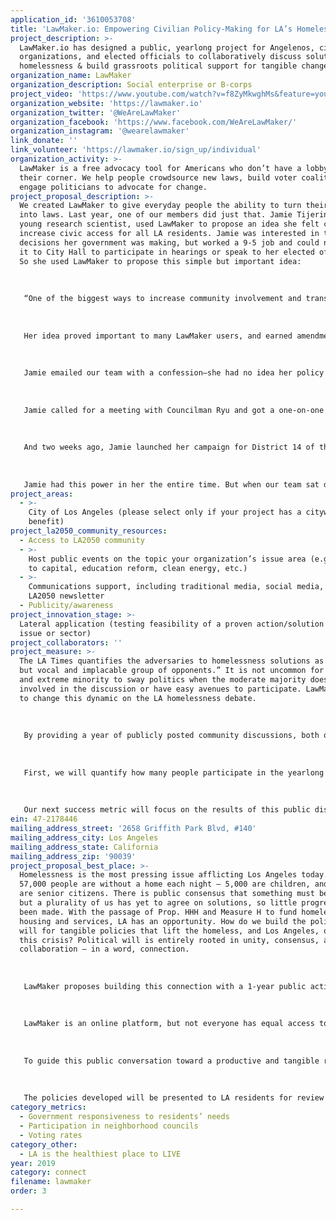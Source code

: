 ```yaml
---
application_id: '3610053708'
title: 'LawMaker.io: Empowering Civilian Policy-Making for LA’s Homelessness Crisis'
project_description: >-
  LawMaker.io has designed a public, yearlong project for Angelenos, civic
  organizations, and elected officials to collaboratively discuss solutions for
  homelessness & build grassroots political support for tangible change.
organization_name: LawMaker
organization_description: Social enterprise or B-corps
project_video: 'https://www.youtube.com/watch?v=f8ZyMkwghMs&feature=youtu.be'
organization_website: 'https://lawmaker.io'
organization_twitter: '@WeAreLawMaker'
organization_facebook: 'https://www.facebook.com/WeAreLawMaker/'
organization_instagram: '@wearelawmaker'
link_donate: ''
link_volunteer: 'https://lawmaker.io/sign_up/individual'
organization_activity: >-
  LawMaker is a free advocacy tool for Americans who don’t have a lobbyist in
  their corner. We help people crowdsource new laws, build voter coalitions, &
  engage politicians to advocate for change.
project_proposal_description: >-
  We created LawMaker to give everyday people the ability to turn their ideas
  into laws. Last year, one of our members did just that. Jamie Tijerina, a
  young research scientist, used LawMaker to propose an idea she felt could
  increase civic access for all LA residents. Jamie was interested in the
  decisions her government was making, but worked a 9-5 job and could never make
  it to City Hall to participate in hearings or speak to her elected officials.
  So she used LawMaker to propose this simple but important idea:
   
   
   
   “One of the biggest ways to increase community involvement and transparency is to hold public meetings at times when the public is available to attend. This means that meetings should be scheduled and held at various times throughout the day, including times after 5pm.’’
   
   
   
   Her idea proved important to many LawMaker users, and earned amendments and substantial support. Elected officials took notice, and on January 16, Council President Wesson and Council Member Ryu introduced Jamie’s policy as an official motion before the LA City Council (https://lawmaker.io/successes).
   
   
   
   Jamie emailed our team with a confession—she had no idea her policy could actually make it to her politicians, and she needed some guidance now that it had. We told Jamie she needed to become her own lobbyist, engage council members and civic groups, and advocate that they call for a vote.
   
   
   
   Jamie called for a meeting with Councilman Ryu and got a one-on-one sit-down. She was interviewed by the Neighborhood Council Budget Advocates and explained why she felt many Angelenos don’t or can’t participate in civic life. She advocated for her policy among neighborhood councils and civic groups, resulting in the City receiving 32 letters of support for her motion, including official community impact statements — engagement unheard of for previous “scheduling” policies like hers.
   
   
   
   And two weeks ago, Jamie launched her campaign for District 14 of the LA City Council!
   
   
   
   Jamie had this power in her the entire time. But when our team sat down with her, she told us that seeing her ideas in an official policy motion proved to her that she could make a bigger impact than she had ever previously dreamed. This is exactly the impact LawMaker strives to make.
project_areas:
  - >-
    City of Los Angeles (please select only if your project has a citywide
    benefit)
project_la2050_community_resources:
  - Access to LA2050 community
  - >-
    Host public events on the topic your organization’s issue area (e.g. access
    to capital, education reform, clean energy, etc.) 
  - >-
    Communications support, including traditional media, social media, and
    LA2050 newsletter
  - Publicity/awareness
project_innovation_stage: >-
  Lateral application (testing feasibility of a proven action/solution to a new
  issue or sector)
project_collaborators: ''
project_measure: >-
  The LA Times quantifies the adversaries to homelessness solutions as a “small
  but vocal and implacable group of opponents.” It is not uncommon for a vocal
  and extreme minority to sway politics when the moderate majority doesn’t feel
  involved in the discussion or have easy avenues to participate. LawMaker aims
  to change this dynamic on the LA homelessness debate. 
   
   
   
   By providing a year of publicly posted community discussions, both online and offline, our activation will make it easier for Angelenos to weigh in on homeless issues that impact their neighborhoods. LawMaker will measure the success of this effort with two key metrics. 
   
   
   
   First, we will quantify how many people participate in the yearlong discussion. This will include how many people attend public meetings, propose solutions in person or online, comment or propose amendments, and upvote/downvote ideas on LawMaker. Each of these people will have participated in the civic discourse on solving homelessness in LA.
   
   
   
   Our next success metric will focus on the results of this public discussion. Civic action should result in civic change. The success of this activation should measure that change by the housing and services created as a result of this process. A year after this activation, LawMaker will gauge the success of our endeavor by how many units of housing and dollars of services are proposed by elected officials to address homelessness in the LA area.
ein: 47-2178446
mailing_address_street: '2658 Griffith Park Blvd, #140'
mailing_address_city: Los Angeles
mailing_address_state: California
mailing_address_zip: '90039'
project_proposal_best_place: >-
  Homelessness is the most pressing issue afflicting Los Angeles today. Over
  57,000 people are without a home each night — 5,000 are children, and 4,000
  are senior citizens. There is public consensus that something must be done,
  but a plurality of us has yet to agree on solutions, so little progress has
  been made. With the passage of Prop. HHH and Measure H to fund homeless
  housing and services, LA has an opportunity. How do we build the political
  will for tangible policies that lift the homeless, and Los Angeles, out of
  this crisis? Political will is entirely rooted in unity, consensus, and
  collaboration — in a word, connection. 
   
   
   
   LawMaker proposes building this connection with a 1-year public activation that brings LA residents, homelessness leaders, and elected officials together to answer one question: “What programs to help the homeless can you support in your neighborhood?” The public dialogue will focus on increasing awareness of key levers impacting homelessness and building support for tangible policies to help individuals and families off the streets. 
   
   
   
   LawMaker is an online platform, but not everyone has equal access to technology. To ensure broad participation, LawMaker will work with the City’s neighborhood councils to hold public events in each of LA’s city council districts. These meetings will be advertised well in advance, shared through LawMaker's partners and the NCs, and will be streamed/transcribed online at LawMaker.io. In collaboration with the City, LawMaker will publicize these neighborhood council events as a way to truly connect and constructively discuss issues around homelessness. 
   
   
   
   To guide this public conversation toward a productive and tangible resolution, LawMaker will convene a Leadership Board of six elected officials, six leaders from the homeless service sector, and six civic leaders. This board will guide the various phases of the conversation and provide feedback to stakeholders at regular intervals. For example, problems identified in Phase 1’s open call for problem statements, will then be segmented by the Board into distinct verticals to be addressed in Phase 2, for example: affordable housing, homelessness prevention, mental health services, drug rehabilitation services, veterans programs, and safe parking zones. The elected officials and other board members will also be responsible for consolidating community feedback into draft proposals to help the homeless with programs distributed across the city. See the budget for an outline of the phased process.
   
   
   
   The policies developed will be presented to LA residents for review and comment via public government meetings, neighborhood council meetings, and via the online voting/amendment platform at LawMaker.io. The public nature of these discussions, and the commitment made by the participating elected officials, are designed to build public support and pressure for concrete legislative action based on stakeholder input in the following legislative cycle.
category_metrics:
  - Government responsiveness to residents’ needs
  - Participation in neighborhood councils
  - Voting rates
category_other:
  - LA is the healthiest place to LIVE
year: 2019
category: connect
filename: lawmaker
order: 3

---
```

